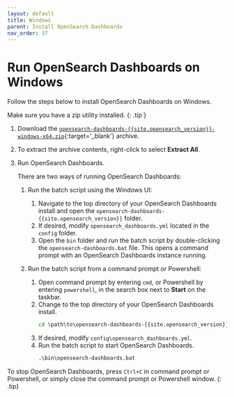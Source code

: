 ```yaml
---
layout: default
title: Windows
parent: Install OpenSearch Dashboards
nav_order: 37
---
```


# Run OpenSearch Dashboards on Windows

Follow the steps below to install OpenSearch Dashboards on Windows.

Make sure you have a zip utility installed.
{: .tip }

1. Download the [`opensearch-dashboards-{{site.opensearch_version}}-windows-x64.zip`](https://artifacts.opensearch.org/releases/bundle/opensearch-dashboards/{{site.opensearch_version}}/opensearch-dashboards-{{site.opensearch_version}}-windows-x64.zip){:target='\_blank'} archive.

1. To extract the archive contents, right-click to select **Extract All**.

1. Run OpenSearch Dashboards.

   There are two ways of running OpenSearch Dashboards:

   1. Run the batch script using the Windows UI:

      1. Navigate to the top directory of your OpenSearch Dashboards install and open the `opensearch-dashboards-{{site.opensearch_version}}` folder.
      1. If desired, modify `opensearch_dashboards.yml` located in the `config` folder.
      1. Open the `bin` folder and run the batch script by double-clicking the `opensearch-dashboards.bat` file. This opens a command prompt with an OpenSearch Dashboards instance running.

   1. Run the batch script from a command prompt or Powershell:

      1. Open command prompt by entering `cmd`, or Powershell by entering `powershell`, in the search box next to **Start** on the taskbar. 
      1. Change to the top directory of your OpenSearch Dashboards install.
         ```bat
         cd \path\to\opensearch-dashboards-{{site.opensearch_version}}
         ```
      1. If desired, modify `config\opensearch_dashboards.yml`.
      1. Run the batch script to start OpenSearch Dashboards.
         ```bat
         .\bin\opensearch-dashboards.bat
         ```

To stop OpenSearch Dashboards, press `Ctrl+C` in command prompt or Powershell, or simply close the command prompt or Powershell window.
{: .tip} 